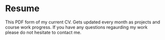 # Resume
This PDF form of my current CV. Gets updated every month as projects and course work progress. If you have any questions regaurding my work please do not hesitate to contact me.  
